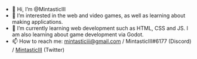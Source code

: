 - 👋 Hi, I’m @MintasticIII
- 👀 I’m interested in the web and video games, as well as learning about making applications.
- 🌱 I’m currently learning web development such as HTML, CSS and JS. I am also learning about game development via Godot.
- 📫 How to reach me: mintasticiii@gmail.com / MintasticIII#6177 (Discord) / [MintasticIII](https://twitter.com/MintasticIII) (Twitter)

<!---
MintasticIII/MintasticIII is a ✨ special ✨ repository because its `README.md` (this file) appears on your GitHub profile.
You can click the Preview link to take a look at your changes.
--->
